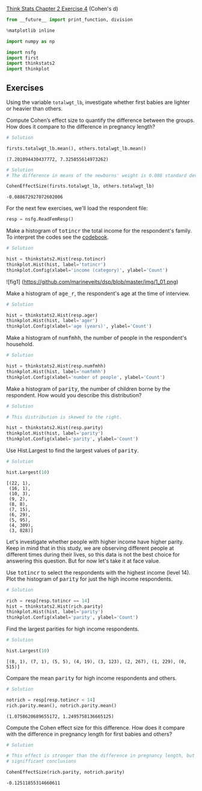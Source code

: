 [Think Stats Chapter 2 Exercise 4](http://greenteapress.com/thinkstats2/html/thinkstats2003.html#toc24) (Cohen's d)

>> 

```python
from __future__ import print_function, division

%matplotlib inline

import numpy as np

import nsfg
import first
import thinkstats2
import thinkplot
```

## Exercises

Using the variable `totalwgt_lb`, investigate whether first babies are lighter or heavier than others. 

Compute Cohen’s effect size to quantify the difference between the groups.  How does it compare to the difference in pregnancy length?


```python
# Solution

firsts.totalwgt_lb.mean(), others.totalwgt_lb.mean()
```




    (7.201094430437772, 7.325855614973262)




```python
# Solution
# The difference in means of the newborns' weight is 0.088 standard deviations, which is higher than the difference in pregnancy length # but yet it's a relatively small difference.

CohenEffectSize(firsts.totalwgt_lb, others.totalwgt_lb)
```




    -0.088672927072602006



For the next few exercises, we'll load the respondent file:


```python
resp = nsfg.ReadFemResp()
```

Make a histogram of <tt>totincr</tt> the total income for the respondent's family.  To interpret the codes see the [codebook](http://www.icpsr.umich.edu/nsfg6/Controller?displayPage=labelDetails&fileCode=FEM&section=R&subSec=7876&srtLabel=607543).


```python
# Solution

hist = thinkstats2.Hist(resp.totincr)
thinkplot.Hist(hist, label='totincr')
thinkplot.Config(xlabel='income (category)', ylabel='Count')
```

![fig1] (https://github.com/marineveits/dsp/blob/master/img/1_01.png)


Make a histogram of <tt>age_r</tt>, the respondent's age at the time of interview.


```python
# Solution

hist = thinkstats2.Hist(resp.ager)
thinkplot.Hist(hist, label='ager')
thinkplot.Config(xlabel='age (years)', ylabel='Count')
```



Make a histogram of <tt>numfmhh</tt>, the number of people in the respondent's household.


```python
# Solution

hist = thinkstats2.Hist(resp.numfmhh)
thinkplot.Hist(hist, label='numfmhh')
thinkplot.Config(xlabel='number of people', ylabel='Count')
```



Make a histogram of <tt>parity</tt>, the number of children borne by the respondent.  How would you describe this distribution?


```python
# Solution

# This distribution is skewed to the right.

hist = thinkstats2.Hist(resp.parity)
thinkplot.Hist(hist, label='parity')
thinkplot.Config(xlabel='parity', ylabel='Count')
```



Use Hist.Largest to find the largest values of <tt>parity</tt>.


```python
# Solution

hist.Largest(10)
```




    [(22, 1),
     (16, 1),
     (10, 3),
     (9, 2),
     (8, 8),
     (7, 15),
     (6, 29),
     (5, 95),
     (4, 309),
     (3, 828)]



Let's investigate whether people with higher income have higher parity.  Keep in mind that in this study, we are observing different people at different times during their lives, so this data is not the best choice for answering this question.  But for now let's take it at face value.

Use <tt>totincr</tt> to select the respondents with the highest income (level 14).  Plot the histogram of <tt>parity</tt> for just the high income respondents.


```python
# Solution

rich = resp[resp.totincr == 14]
hist = thinkstats2.Hist(rich.parity)
thinkplot.Hist(hist, label='parity')
thinkplot.Config(xlabel='parity', ylabel='Count')
```



Find the largest parities for high income respondents.


```python
# Solution

hist.Largest(10)
```




    [(8, 1), (7, 1), (5, 5), (4, 19), (3, 123), (2, 267), (1, 229), (0, 515)]



Compare the mean <tt>parity</tt> for high income respondents and others.


```python
# Solution

notrich = resp[resp.totincr < 14]
rich.parity.mean(), notrich.parity.mean()
```




    (1.0758620689655172, 1.2495758136665125)



Compute the Cohen effect size for this difference.  How does it compare with the difference in pregnancy length for first babies and others?


```python
# Solution

# This effect is stronger than the difference in pregnancy length, but given the design factors of the study we could not make any 
# signifficant conclusions

CohenEffectSize(rich.parity, notrich.parity)
```




    -0.12511855314660611



